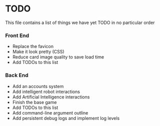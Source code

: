 # TODO

This file contains a list of things we have yet TODO in no particular order

### Front End

* Replace the favicon
* Make it look pretty (CSS)
* Reduce card image quality to save load time
* Add TODOs to this list

### Back End

* Add an accounts system
* Add intelligent robot interactions
* Add Artificial Intelligence interactions
* Finish the base game
* Add TODOs to this list
* Add command-line argument outline
* Add persistent debug logs and implement log levels
